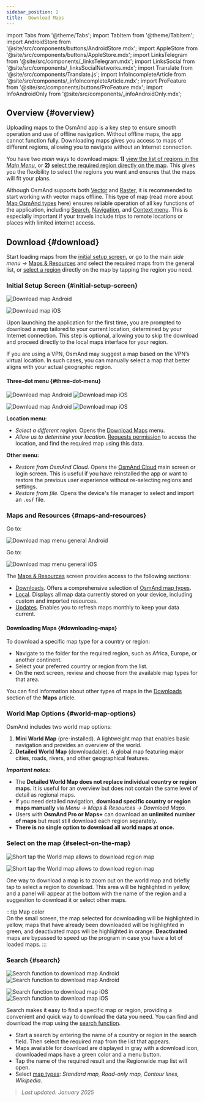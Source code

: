 ```yaml
---
sidebar_position: 2
title:  Download Maps
---
```


import Tabs from '@theme/Tabs';
import TabItem from '@theme/TabItem';
import AndroidStore from '@site/src/components/buttons/AndroidStore.mdx';
import AppleStore from '@site/src/components/buttons/AppleStore.mdx';
import LinksTelegram from '@site/src/components/_linksTelegram.mdx';
import LinksSocial from '@site/src/components/_linksSocialNetworks.mdx';
import Translate from '@site/src/components/Translate.js';
import InfoIncompleteArticle from '@site/src/components/_infoIncompleteArticle.mdx';
import ProFeature from '@site/src/components/buttons/ProFeature.mdx';
import InfoAndroidOnly from '@site/src/components/_infoAndroidOnly.mdx';



## Overview {#overview}

Uploading maps to the OsmAnd app is a key step to ensure smooth operation and use of offline navigation. Without offline maps, the app cannot function fully. Downloading maps gives you access to maps of different regions, allowing you to navigate without an Internet connection.  

You have two *main* ways to download maps: **1)** [view the list of regions in the *Main Menu*](#maps-and-resources), or **2)** [select the required region directly on the map](#select-on-the-map). This gives you the flexibility to select the regions you want and ensures that the maps will fit your plans.  

Although OsmAnd supports both [Vector](../map/vector-maps.md) and [Raster](../map/raster-maps.md), it is recommended to start working with vector maps offline. This type of map (read more about [Map OsmAnd types](../personal/maps-resources.md#map-types) here) ensures reliable operation of all key functions of the application, including [Search](../search/index.md), [Navigation](../navigation/index.md), and [Context menu](../map/map-context-menu.md). This is especially important if your travels include trips to remote locations or places with limited internet access.


## Download {#download}

Start loading maps from the [initial setup screen](#initial-setup-screen), or go to the main *side menu* *→* [Maps & Resources](#maps-and-resources) and select the required maps from the general list, or [select a region](#select-on-the-map) directly on the map by tapping the region you need.


### Initial Setup Screen {#initial-setup-screen}

<Tabs groupId="operating-systems" queryString="operating-systems">

<TabItem value="android" label="Android">

![Download map Android](@site/static/img/steps/start_screen_first_screen_andr.png)

</TabItem>

<TabItem value="ios" label="iOS">

![Download map iOS](@site/static/img/steps/start_screen_first_screen_ios.png)

</TabItem>

</Tabs>

Upon launching the application for the first time, you are prompted to download a map tailored to your current location, determined by your Internet connection. This step is optional, allowing you to skip the download and proceed directly to the local maps interface for your region.  

If you are using a VPN, OsmAnd may suggest a map based on the VPN’s virtual location. In such cases, you can manually select a map that better aligns with your actual geographic region.  


#### Three-dot menu {#three-dot-menu}

<Tabs groupId="operating-systems" queryString="operating-systems">

<TabItem value="android" label="Android">

![Download map Android](@site/static/img/steps/start_screen_first_screen_location_andr.png)   ![Download map iOS](@site/static/img/steps/start_screen_first_screen_other_andr.png)

</TabItem>

<TabItem value="ios" label="iOS">

![Download map Android](@site/static/img/steps/start_screen_first_screen_location_ios.png)   ![Download map iOS](@site/static/img/steps/start_screen_first_screen_other_ios.png)

</TabItem>

</Tabs>

**Location menu:**

- *Select a different region.* Opens the [Download Maps](#maps-and-resources) menu.
- *Allow us to determine your location.* [Requests permission](../start-with/first-steps.md#permission-to-access-the-location) to access the location, and find the required map using this data.

**Other menu:**

- *Restore from OsmAnd Cloud.* Opens the [OsmAnd Cloud](../personal/osmand-cloud.md) main screen or login screen. This is useful if you have reinstalled the app or want to restore the previous user experience without re-selecting regions and settings.
- *Restore from file.* Opens the device's file manager to select and import an `.osf` file.  


### Maps and Resources {#maps-and-resources}

<Tabs groupId="operating-systems" queryString="operating-systems">

<TabItem value="android" label="Android">

Go to: *<Translate android="true" ids="shared_string_menu,maps_and_resources,downloads"/>*

![Download map menu general Android](@site/static/img/personal/maps/download_menu_andr.png)  

</TabItem>

<TabItem value="ios" label="iOS">

Go to: *<Translate ios="true" ids="shared_string_menu,res_mapsres"/>*

![Download map menu general iOS](@site/static/img/personal/maps/download_menu_ios.png)

</TabItem>

</Tabs>

The [Maps & Resources](../personal/maps-resources.md) screen provides access to the following sections:

- [Downloads](../personal/maps-resources.md#downloads). Offers a comprehensive selection of [OsmAnd map types](../personal/maps-resources.md#map-types).
- [Local](../personal/maps-resources.md#local). Displays all map data currently stored on your device, including custom and imported resources.
- [Updates](../personal/maps-resources.md#updates). Enables you to refresh maps monthly to keep your data current.

#### Downloading Maps {#downloading-maps}

To download a specific map type for a country or region:

- Navigate to the folder for the required region, such as Africa, Europe, or another continent.
- Select your preferred country or region from the list.
- On the next screen, review and choose from the available map types for that area.

You can find information about other types of maps in the [Downloads](../personal/maps-resources.md#downloads) section of the **Maps** article.

### World Map Options {#world-map-options}

OsmAnd includes two world map options:  

1. **Mini World Map** (pre-installed). A lightweight map that enables basic navigation and provides an overview of the world.  
2. **Detailed World Map** (downloadable). A global map featuring major cities, roads, rivers, and other geographical features.

***Important notes:***

- The **Detailed World Map does not replace individual country or region maps.** It is useful for an overview but does not contain the same level of detail as regional maps.  
- If you need detailed navigation, **download specific country or region maps manually** via *Menu → Maps & Resources → Download Maps.*
- Users with **OsmAnd Pro or Maps+** can download an **unlimited number of maps** but must still download each region separately.  
- **There is no single option to download all world maps at once.**


### Select on the map {#select-on-the-map}

<Tabs groupId="operating-systems" queryString="operating-systems">

<TabItem value="android" label="Android">

![Short tap the World map allows to download region map](@site/static/img/map/download_region_map_via_worldmap.png)

</TabItem>

<TabItem value="ios" label="iOS">

![Short tap the World map allows to download region map](@site/static/img/settings/download_region_map_via_worldmap_ios.png)

</TabItem>

</Tabs>

One way to download a map is to zoom out on the world map and briefly tap to select a region to download. This area will be highlighted in yellow, and a panel will appear at the bottom with the name of the region and a suggestion to download it or select other maps.  

:::tip Map color  
On the small screen, the map selected for downloading will be highlighted in yellow, maps that have already been downloaded will be highlighted in green, and deactivated maps will be highlighted in orange. **Deactivated** maps are bypassed to speed up the program in case you have a lot of loaded maps.
:::

### Search {#search}

<Tabs groupId="operating-systems" queryString="operating-systems">

<TabItem value="android" label="Android">

![Search function to download map Android](@site/static/img/settings/search_download_map_3_andr.png) ![Search function to download map Android](@site/static/img/settings/search_download_map_4_andr.png)

</TabItem>

<TabItem value="ios" label="iOS">

![Search function to download map iOS](@site/static/img/settings/search_download_map_1_ios.png) ![Search function to download map iOS](@site/static/img/settings/search_download_map_2_ios.png)

</TabItem>

</Tabs>

Search makes it easy to find a specific map or region, providing a convenient and quick way to download the data you need. You can find and download the map using the [search function](../search/index.md).

- Start a search by entering the name of a country or region in the search field. Then select the required map from the list that appears.
- Maps available for download are displayed in gray with a download icon, downloaded maps have a green color and a menu button.
- Tap the name of the required result and the Regionwide map list will open.
- Select [map types](../personal/maps-resources.md#map-types): *Standard map, Road-only map, Contour lines, Wikipedia*.

> *Last updated: January 2025*
